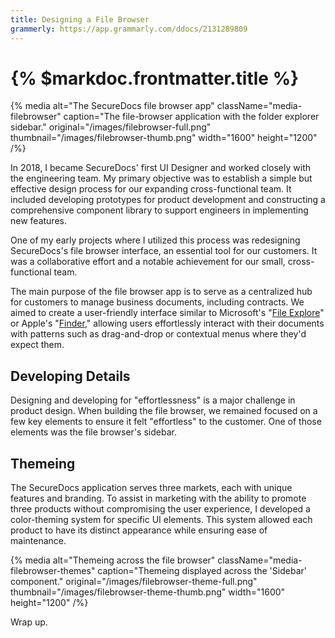```yaml
---
title: Designing a File Browser
grammerly: https://app.grammarly.com/ddocs/2131289809
---
```


# {% $markdoc.frontmatter.title %}

{% media
  alt="The SecureDocs file browser app"
  className="media-filebrowser"
  caption="The file-browser application with the folder explorer sidebar."
  original="/images/filebrowser-full.png"
  thumbnail="/images/filebrowser-thumb.png"
  width="1600"
  height="1200"
/%}

In 2018, I became SecureDocs' first UI Designer and worked closely with the engineering team. My primary objective was to establish a simple but effective design process for our expanding cross-functional team. It included developing prototypes for product development and constructing a comprehensive component library to support engineers in implementing new features.

One of my early projects where I utilized this process was redesigning SecureDocs's file browser interface, an essential tool for our customers. It was a collaborative effort and a notable achievement for our small, cross-functional team.

The main purpose of the file browser app is to serve as a centralized hub for customers to manage business documents, including contracts. We aimed to create a user-friendly interface similar to Microsoft's "[File Explore](https://en.wikipedia.org/wiki/File_Explorer)" or  Apple's "[Finder](https://en.wikipedia.org/wiki/Finder_(software))," allowing users effortlessly interact with their documents with patterns such as drag-and-drop or contextual menus where they'd expect them.

## Developing Details

Designing and developing for "effortlessness" is a major challenge in product design. When building the file browser, we remained focused on a few key elements to ensure it felt "effortless" to the customer. One of those elements was the file browser's sidebar. 

## Themeing

The SecureDocs application serves three markets, each with unique features and branding. To assist in marketing with the ability to promote three products without compromising the user experience, I developed a color-theming system for specific UI elements. This system allowed each product to have its distinct appearance while ensuring ease of maintenance.

{% media
  alt="Themeing across the file browser"
  className="media-filebrowser-themes"
  caption="Themeing displayed across the 'Sidebar' component."
  original="/images/filebrowser-theme-full.png"
  thumbnail="/images/filebrowser-theme-thumb.png"
  width="1600"
  height="1200"
/%}

Wrap up.